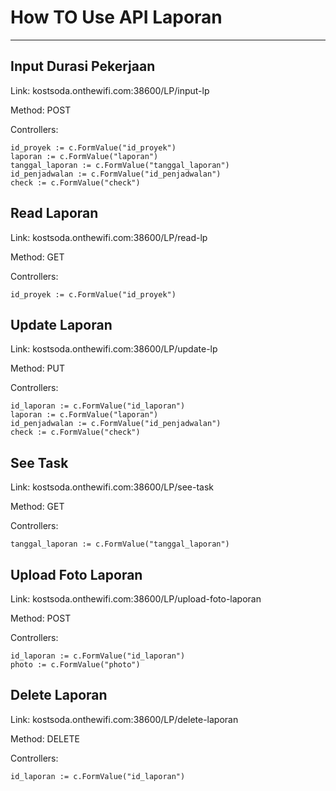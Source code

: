 # How TO Use API Laporan
__________
##  Input Durasi Pekerjaan

Link: kostsoda.onthewifi.com:38600/LP/input-lp

Method: POST

Controllers:

    id_proyek := c.FormValue("id_proyek")
	laporan := c.FormValue("laporan")
	tanggal_laporan := c.FormValue("tanggal_laporan")
	id_penjadwalan := c.FormValue("id_penjadwalan")
	check := c.FormValue("check")

##  Read Laporan

Link: kostsoda.onthewifi.com:38600/LP/read-lp

Method: GET

Controllers:

    id_proyek := c.FormValue("id_proyek")

##  Update Laporan

Link: kostsoda.onthewifi.com:38600/LP/update-lp

Method: PUT

Controllers:

    id_laporan := c.FormValue("id_laporan")
    laporan := c.FormValue("laporan")
    id_penjadwalan := c.FormValue("id_penjadwalan")
    check := c.FormValue("check")

##  See Task

Link: kostsoda.onthewifi.com:38600/LP/see-task

Method: GET

Controllers:

    tanggal_laporan := c.FormValue("tanggal_laporan")

##  Upload Foto Laporan

Link: kostsoda.onthewifi.com:38600/LP/upload-foto-laporan

Method: POST

Controllers:

    id_laporan := c.FormValue("id_laporan")
    photo := c.FormValue("photo")

## Delete Laporan

Link: kostsoda.onthewifi.com:38600/LP/delete-laporan

Method: DELETE

Controllers:

    id_laporan := c.FormValue("id_laporan")


    